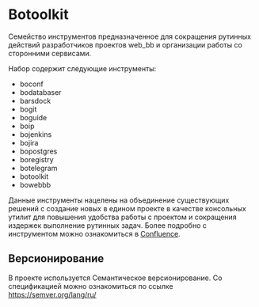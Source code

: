 # Botoolkit

Семейство инструментов предназначенное для сокращения рутинных действий 
разработчиков проектов web_bb и организации работы со сторонними сервисами.

Набор содержит следующие инструменты:
* boconf
* bodatabaser
* barsdock
* bogit
* boguide
* boip
* bojenkins
* bojira
* bopostgres
* boregistry
* botelegram
* botoolkit
* bowebbb 

Данные инструменты нацелены на объединение существующих решений с создание новых
в едином проекте в качестве консольных утилит для повышения удобства работы с 
проектом и сокращения издержек выполнение рутинных задач. Более подробно с 
инструментом можно ознакомиться в [Confluence](https://conf.bars.group/display/BONLINE/BO+Toolkit).

## Версионирование

В проекте используется Семантическое версионирование. Со спецификацией можно ознакомиться по ссылке 
https://semver.org/lang/ru/